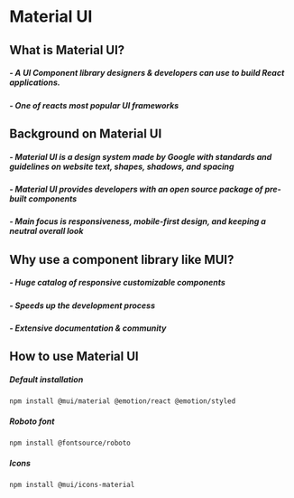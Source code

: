 # Material UI

## What is Material UI? 
##### - A UI Component library designers & developers can use to build React applications.
##### - One of reacts most popular UI frameworks

## Background on Material UI
##### - Material UI is a design system made by Google with standards and guidelines on website text, shapes, shadows, and spacing
##### - Material UI provides developers with an open source package of pre-built components
##### - Main focus is responsiveness, mobile-first design, and keeping a neutral overall look 

## Why use a component library like MUI? 
##### - Huge catalog of responsive customizable components 
##### - Speeds up the development process
##### - Extensive documentation & community 

## How to use Material UI

##### Default installation
```
npm install @mui/material @emotion/react @emotion/styled

```
##### Roboto font
```
npm install @fontsource/roboto

```

##### Icons
```
npm install @mui/icons-material

```
